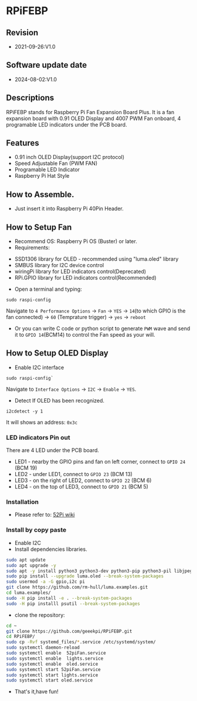 # RPiFEBP
## Revision
* 2021-09-26:V1.0
## Software update date 
* 2024-08-02:V1.0 
## Descriptions
RPiFEBP stands for Raspberry Pi Fan Expansion Board Plus.
It is a fan expansion board with 0.91 OLED Display and 4007 PWM Fan onboard, 4 programable LED indicators under the PCB board.
## Features
* 0.91 inch OLED Display(support I2C protocol) 
* Speed Adjustable Fan (PWM FAN)
* Programable LED Indicator 
* Raspberry Pi Hat Style
## How to Assemble.
* Just insert it into Raspberry Pi 40Pin Header.
## How to Setup Fan 
* Recommend OS: Raspberry Pi OS (Buster) or later.
* Requirements:
 - SSD1306 library for OLED - recommended using "luma.oled" library  
 - SMBUS library for I2C device control
 - wiringPi library for LED indicators control(Deprecated)
 - RPi.GPIO library for LED indicators control(Recommended) 
* Open a terminal and typing:
```
sudo raspi-config
```
Navigate to `4 Performance Options` -> `Fan` -> `YES` -> `14`(to which GPIO is the fan connected) -> `60` (Temprature trigger) -> `yes` -> `reboot` 
* Or you can write C code or python script to generate `PWM` wave and send it to `GPIO 14`(BCM14) to control the Fan speed as your will. 
## How to Setup OLED Display
* Enable I2C interface 
```
sudo raspi-config`
```
Navigate to `Interface Options` -> `I2C` -> `Enable` -> `YES`.
* Detect If OLED has been recognized.
```
i2cdetect -y 1
```
It will shows an address: `0x3c`

### LED indicators Pin out
There are 4 LED under the PCB board.
 - LED1 - nearby the GPIO pins and fan on left corner, connect to `GPIO 24` (BCM 19)
 - LED2 - under LED1, connect to `GPIO 23` (BCM 13)
 - LED3 - on the right of LED2, connect to `GPIO 22` (BCM 6) 
 - LED4 - on the top of LED3, connect to `GPIO 21` (BCM 5) 

### Installation 
* Please refer to: [52Pi wiki](https://wiki.52pi.com/index.php?title=EP-0152)

### Install by copy paste
* Enable I2C 
* Install dependencies libraries. 

```bash
sudo apt update 
sudo apt upgrade -y
sudo apt -y install python3 python3-dev python3-pip python3-pil libjpeg-dev zlib1g-dev libfreetype6-dev liblcms2-dev libopenjp2-7 
sudo pip install --upgrade luma.oled --break-system-packages
sudo usermod -a -G gpio,i2c pi  
git clone https://github.com/rm-hull/luma.examples.git 
cd luma.examples/
sudo -H pip install -e . --break-system-packages
sudo -H pip installl psutil --break-system-packages 
```
* clone the repository: 
```bash
cd ~
git clone https://github.com/geeekpi/RPiFEBP.git
cd RPiFEBP/
sudo cp -Rvf systemd_files/*.service /etc/systemd/system/ 
sudo systemctl daemon-reload
sudo systemctl enable  52piFan.service
sudo systemctl enable  lights.service
sudo systemctl enable  oled.service
sudo systemctl start 52piFan.service
sudo systemctl start lights.service
sudo systemctl start oled.service
```
* That's it,have fun! 

